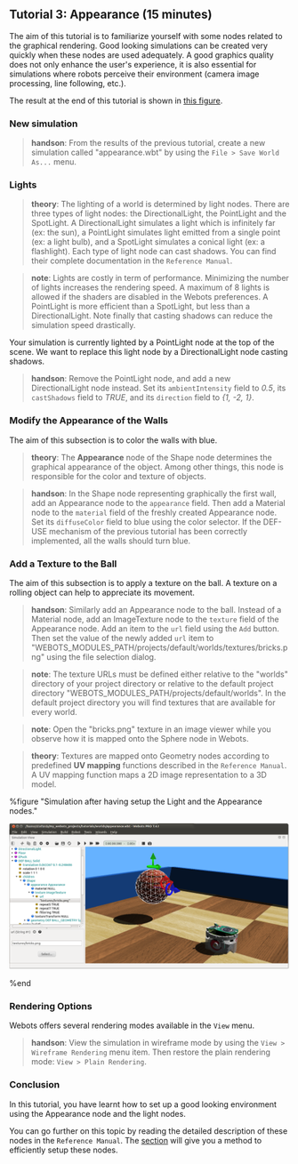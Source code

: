## Tutorial 3: Appearance (15 minutes)

The aim of this tutorial is to familiarize yourself with some nodes related to
the graphical rendering. Good looking simulations can be created very quickly
when these nodes are used adequately. A good graphics quality does not only
enhance the user's experience, it is also essential for simulations where robots
perceive their environment (camera image processing, line following, etc.).

The result at the end of this tutorial is shown in [this
figure](tutorial-3-appearance-15-minutes.md#simulation-after-having-setup-the-light-and-the-appearance-nodes).

### New simulation

> **handson**: From the results of the previous tutorial, create a new simulation called
"appearance.wbt" by using the `File > Save World As...` menu.

### Lights

> **theory**: The lighting of a world is determined by light nodes. There are three types of
light nodes: the DirectionalLight, the PointLight and the SpotLight. A
DirectionalLight simulates a light which is infinitely far (ex: the sun), a
PointLight simulates light emitted from a single point (ex: a light bulb), and a
SpotLight simulates a conical light (ex: a flashlight). Each type of light node
can cast shadows. You can find their complete documentation in the `Reference
Manual`.

<!-- -->

> **note**: Lights are costly in term of performance. Minimizing the number of lights
increases the rendering speed. A maximum of 8 lights is allowed if the shaders
are disabled in the Webots preferences. A PointLight is more efficient than a
SpotLight, but less than a DirectionalLight. Note finally that casting shadows
can reduce the simulation speed drastically.

Your simulation is currently lighted by a PointLight node at the top of the
scene. We want to replace this light node by a DirectionalLight node casting
shadows.

> **handson**: Remove the PointLight node, and add a new DirectionalLight node instead. Set its
`ambientIntensity` field to *0.5*, its `castShadows` field to *TRUE*, and its
`direction` field to *{1, -2, 1}*.

### Modify the Appearance of the Walls

The aim of this subsection is to color the walls with blue.

> **theory**: The **Appearance** node of the Shape node determines the graphical appearance of
the object. Among other things, this node is responsible for the color and
texture of objects.

<!-- -->

> **handson**: In the Shape node representing graphically the first wall, add an Appearance
node to the `appearance` field. Then add a Material node to the `material` field
of the freshly created Appearance node. Set its `diffuseColor` field to blue
using the color selector. If the DEF-USE mechanism of the previous tutorial has
been correctly implemented, all the walls should turn blue.

### Add a Texture to the Ball

The aim of this subsection is to apply a texture on the ball. A texture on a
rolling object can help to appreciate its movement.

> **handson**: Similarly add an Appearance node to the ball. Instead of a Material node, add an
ImageTexture node to the `texture` field of the Appearance node. Add an item to
the `url` field using the `Add` button. Then set the value of the newly added
`url` item to
"WEBOTS\_MODULES\_PATH/projects/default/worlds/textures/bricks.png" using the
file selection dialog.

<!-- -->

> **note**: The texture URLs must be defined either relative to the "worlds" directory of
your project directory or relative to the default project directory
"WEBOTS\_MODULES\_PATH/projects/default/worlds". In the default project
directory you will find textures that are available for every world.

<!-- -->

> **note**: Open the "bricks.png" texture in an image viewer while you observe how it is
mapped onto the Sphere node in Webots.

<!-- -->

> **theory**: Textures are mapped onto Geometry nodes according to predefined **UV mapping**
functions described in the `Reference Manual`. A UV mapping function maps a 2D
image representation to a 3D model.

%figure "Simulation after having setup the Light and the Appearance nodes."

![Simulation after having setup the Light and the Appearance nodes.](png/tutorial_appearance.png)

%end

### Rendering Options

Webots offers several rendering modes available in the `View` menu.

> **handson**: View the simulation in wireframe mode by using the `View > Wireframe Rendering`
menu item. Then restore the plain rendering mode: `View > Plain Rendering`.

### Conclusion

In this tutorial, you have learnt how to set up a good looking environment using
the Appearance node and the light nodes.

You can go further on this topic by reading the detailed description of these
nodes in the `Reference Manual`. The
[section](modeling.md#how-to-get-a-realisitc-and-efficient-rendering) will give
you a method to efficiently setup these nodes.

